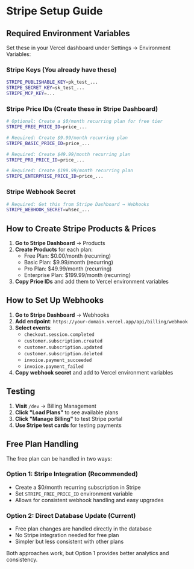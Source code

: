 # Stripe Setup Guide

## Required Environment Variables

Set these in your Vercel dashboard under Settings → Environment Variables:

### Stripe Keys (You already have these)
```bash
STRIPE_PUBLISHABLE_KEY=pk_test_...
STRIPE_SECRET_KEY=sk_test_...
STRIPE_MCP_KEY=...
```

### Stripe Price IDs (Create these in Stripe Dashboard)
```bash
# Optional: Create a $0/month recurring plan for free tier
STRIPE_FREE_PRICE_ID=price_...

# Required: Create $9.99/month recurring plan
STRIPE_BASIC_PRICE_ID=price_...

# Required: Create $49.99/month recurring plan  
STRIPE_PRO_PRICE_ID=price_...

# Required: Create $199.99/month recurring plan
STRIPE_ENTERPRISE_PRICE_ID=price_...
```

### Stripe Webhook Secret
```bash
# Required: Get this from Stripe Dashboard → Webhooks
STRIPE_WEBHOOK_SECRET=whsec_...
```

## How to Create Stripe Products & Prices

1. **Go to Stripe Dashboard** → Products
2. **Create Products** for each plan:
   - Free Plan: $0.00/month (recurring)
   - Basic Plan: $9.99/month (recurring)
   - Pro Plan: $49.99/month (recurring)
   - Enterprise Plan: $199.99/month (recurring)
3. **Copy Price IDs** and add them to Vercel environment variables

## How to Set Up Webhooks

1. **Go to Stripe Dashboard** → Webhooks
2. **Add endpoint**: `https://your-domain.vercel.app/api/billing/webhook`
3. **Select events**:
   - `checkout.session.completed`
   - `customer.subscription.created`
   - `customer.subscription.updated`
   - `customer.subscription.deleted`
   - `invoice.payment_succeeded`
   - `invoice.payment_failed`
4. **Copy webhook secret** and add to Vercel environment variables

## Testing

1. **Visit** `/dev` → Billing Management
2. **Click "Load Plans"** to see available plans
3. **Click "Manage Billing"** to test Stripe portal
4. **Use Stripe test cards** for testing payments

## Free Plan Handling

The free plan can be handled in two ways:

### Option 1: Stripe Integration (Recommended)
- Create a $0/month recurring subscription in Stripe
- Set `STRIPE_FREE_PRICE_ID` environment variable
- Allows for consistent webhook handling and easy upgrades

### Option 2: Direct Database Update (Current)
- Free plan changes are handled directly in the database
- No Stripe integration needed for free plan
- Simpler but less consistent with other plans

Both approaches work, but Option 1 provides better analytics and consistency.
